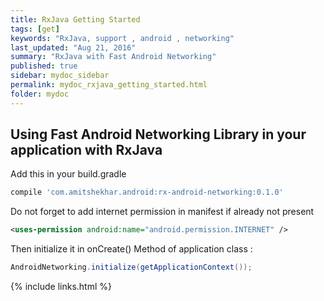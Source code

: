 ```yaml
---
title: RxJava Getting Started
tags: [get]
keywords: "RxJava, support , android , networking"
last_updated: "Aug 21, 2016"
summary: "RxJava with Fast Android Networking"
published: true
sidebar: mydoc_sidebar
permalink: mydoc_rxjava_getting_started.html
folder: mydoc
---
```



## Using Fast Android Networking Library in your application with RxJava

Add this in your build.gradle

```groovy
compile 'com.amitshekhar.android:rx-android-networking:0.1.0'
```

Do not forget to add internet permission in manifest if already not present

```xml
<uses-permission android:name="android.permission.INTERNET" />
```

Then initialize it in onCreate() Method of application class :

```java
AndroidNetworking.initialize(getApplicationContext());
```



{% include links.html %}
